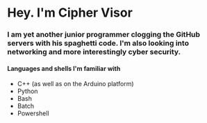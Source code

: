 # **Hey. I'm Cipher Visor**

### **I am yet another junior programmer clogging the GitHub servers with his spaghetti code. I'm also looking into networking and more interestingly cyber security.**

#### **Languages and shells I'm familiar with**
* C++ (as well as on the Arduino platform)
* Python
* Bash
* Batch 
* Powershell
